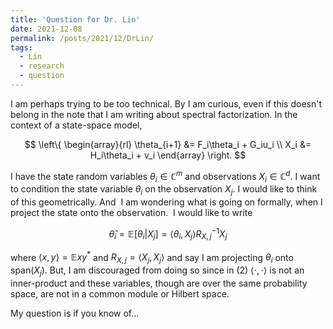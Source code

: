 ```yaml
---
title: 'Question for Dr. Lin'
date: 2021-12-08
permalink: /posts/2021/12/DrLin/
tags:
  - Lin
  - research
  - question
---
```


I am perhaps trying to be too technical. By I am curious, even if this doesn't belong in the note that I am writing about spectral factorization. In the context of a state-space model,

$$
\left\{
\begin{array}{rl}
\theta_{i+1} &= F_i\theta_i + G_iu_i \\
X_i &= H_i\theta_i + v_i
\end{array}
\right.
$$

I have the state random variables $\theta_i \in \mathbb{C}^m$ and observations $X_i \in \mathbb{C}^d$. I want to condition the state variable $\theta_i$ on the observation $X_j$. I would like to think of this geometrically. And  I am wondering what is going on formally, when I project the state onto the observation. 
I would like to write

$$
\hat{\theta}_i = \mathbb{E}[\theta_i | X_j] = \langle \theta_i, X_j \rangle R^{-1}_{X,j}X_j
$$

where $\langle x,y \rangle = \mathbb{E} xy^*$ and $R_{X,j} = \langle X_j,X_j \rangle$ and say I am projecting $\theta_i$ onto $\text{span}(X_j)$. But, I am discouraged from doing so since in (2) $\langle \cdot,\cdot \rangle$ is not an inner-product and these variables, though are over the same probability space, are not in a common module or Hilbert space.

My question is if you know of...
